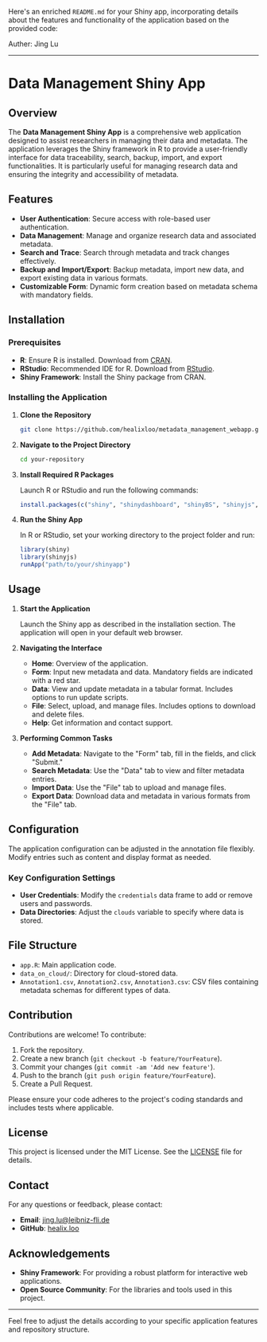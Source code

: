 Here's an enriched `README.md` for your Shiny app, incorporating details about the features and functionality of the application based on the provided code:

Auther: Jing Lu

---

# Data Management Shiny App

## Overview

The **Data Management Shiny App** is a comprehensive web application designed to assist researchers in managing their data and metadata. The application leverages the Shiny framework in R to provide a user-friendly interface for data traceability, search, backup, import, and export functionalities. It is particularly useful for managing research data and ensuring the integrity and accessibility of metadata.

## Features

- **User Authentication**: Secure access with role-based user authentication.
- **Data Management**: Manage and organize research data and associated metadata.
- **Search and Trace**: Search through metadata and track changes effectively.
- **Backup and Import/Export**: Backup metadata, import new data, and export existing data in various formats.
- **Customizable Form**: Dynamic form creation based on metadata schema with mandatory fields.

## Installation

### Prerequisites

- **R**: Ensure R is installed. Download from [CRAN](https://cran.r-project.org/).
- **RStudio**: Recommended IDE for R. Download from [RStudio](https://rstudio.com/products/rstudio/download/).
- **Shiny Framework**: Install the Shiny package from CRAN.

### Installing the Application

1. **Clone the Repository**

   ```sh
   git clone https://github.com/healixloo/metadata_management_webapp.git
   ```

2. **Navigate to the Project Directory**

   ```sh
   cd your-repository
   ```

3. **Install Required R Packages**

   Launch R or RStudio and run the following commands:

   ```r
   install.packages(c("shiny", "shinydashboard", "shinyBS", "shinyjs", "shinyFiles", "shinymanager", "xtable", "digest", "stringr"))
   ```

4. **Run the Shiny App**

   In R or RStudio, set your working directory to the project folder and run:

   ```r
   library(shiny)
   library(shinyjs)
   runApp("path/to/your/shinyapp")
   ```

## Usage

1. **Start the Application**

   Launch the Shiny app as described in the installation section. The application will open in your default web browser.

2. **Navigating the Interface**

   - **Home**: Overview of the application.
   - **Form**: Input new metadata and data. Mandatory fields are indicated with a red star.
   - **Data**: View and update metadata in a tabular format. Includes options to run update scripts.
   - **File**: Select, upload, and manage files. Includes options to download and delete files.
   - **Help**: Get information and contact support.

3. **Performing Common Tasks**

   - **Add Metadata**: Navigate to the "Form" tab, fill in the fields, and click "Submit."
   - **Search Metadata**: Use the "Data" tab to view and filter metadata entries.
   - **Import Data**: Use the "File" tab to upload and manage files.
   - **Export Data**: Download data and metadata in various formats from the "File" tab.

## Configuration

The application configuration can be adjusted in the annotation file flexibly. Modify entries such as content and display format as needed.

### Key Configuration Settings

- **User Credentials**: Modify the `credentials` data frame to add or remove users and passwords.
- **Data Directories**: Adjust the `clouds` variable to specify where data is stored.

## File Structure

- `app.R`: Main application code.
- `data_on_cloud/`: Directory for cloud-stored data.
- `Annotation1.csv`, `Annotation2.csv`, `Annotation3.csv`: CSV files containing metadata schemas for different types of data.

## Contribution

Contributions are welcome! To contribute:

1. Fork the repository.
2. Create a new branch (`git checkout -b feature/YourFeature`).
3. Commit your changes (`git commit -am 'Add new feature'`).
4. Push to the branch (`git push origin feature/YourFeature`).
5. Create a Pull Request.

Please ensure your code adheres to the project's coding standards and includes tests where applicable.

## License

This project is licensed under the MIT License. See the [LICENSE](LICENSE) file for details.

## Contact

For any questions or feedback, please contact:

- **Email**: jing.lu@leibniz-fli.de
- **GitHub**: [healix.loo](https://github.com/healixloo)

## Acknowledgements

- **Shiny Framework**: For providing a robust platform for interactive web applications.
- **Open Source Community**: For the libraries and tools used in this project.

---

Feel free to adjust the details according to your specific application features and repository structure.

